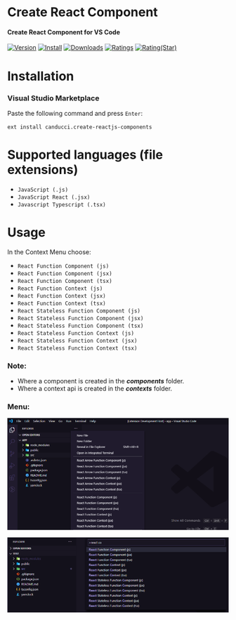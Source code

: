 # Create React Component

#### Create React Component for VS Code

[![Version](https://vsmarketplacebadge.apphb.com/version/canducci.create-reactjs-components.svg)](https://vsmarketplacebadge.apphb.com/version-short/canducci.create-reactjs-components.svg)
[![Install](https://vsmarketplacebadge.apphb.com/installs/canducci.create-reactjs-components.svg)](https://vsmarketplacebadge.apphb.com/installs-short/canducci.create-reactjs-components.svg)
[![Downloads](https://vsmarketplacebadge.apphb.com/downloads/canducci.create-reactjs-components.svg)](https://vsmarketplacebadge.apphb.com/downloads-short/canducci.create-reactjs-components.svg)
[![Ratings](https://vsmarketplacebadge.apphb.com/rating-short/canducci.create-reactjs-components.svg)](https://vsmarketplacebadge.apphb.com/rating-short/canducci.create-reactjs-components.svg)
[![Rating(Star)](https://vsmarketplacebadge.apphb.com/rating-star/canducci.create-reactjs-components.svg)](https://vsmarketplacebadge.apphb.com/rating-star/canducci.create-reactjs-components.svg)

# Installation

### Visual Studio Marketplace

Paste the following command and press `Enter`:

```shell
ext install canducci.create-reactjs-components
```

# Supported languages (file extensions)

- `JavaScript (.js)`
- `JavaScript React (.jsx)`
- `Javascript Typescript (.tsx)`

# Usage

In the Context Menu choose:

- `React Function Component (js)`
- `React Function Component (jsx)`
- `React Function Component (tsx)`
- `React Function Context (js)`
- `React Function Context (jsx)`
- `React Function Context (tsx)`
- `React Stateless Function Component (js)`
- `React Stateless Function Component (jsx)`
- `React Stateless Function Component (tsx)`
- `React Stateless Function Context (js)`
- `React Stateless Function Context (jsx)`
- `React Stateless Function Context (tsx)`

### Note:

- Where a component is created in the **_components_** folder.
- Where a context api is created in the **_contexts_** folder.

### Menu:

[![Image](https://raw.githubusercontent.com/fulviocanducci/create-reactjs-components/master/images/menu.png)]()

[![Image](https://raw.githubusercontent.com/fulviocanducci/create-reactjs-components/master/images/ctrlp.png)]()
